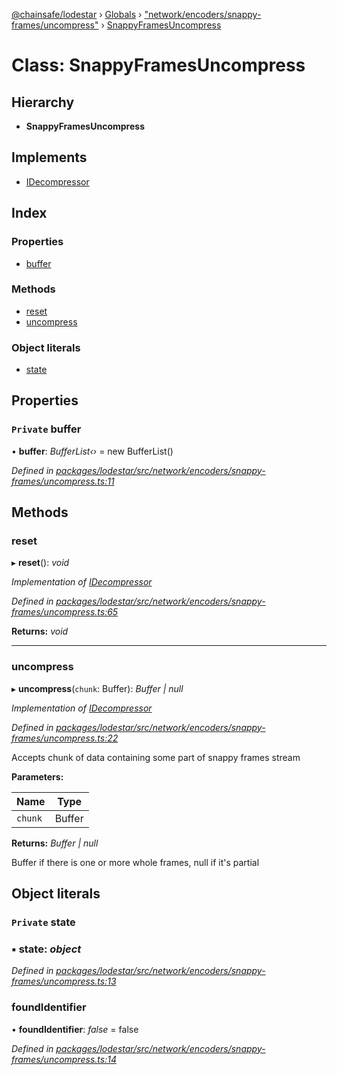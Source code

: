 [@chainsafe/lodestar](../README.md) › [Globals](../globals.md) › ["network/encoders/snappy-frames/uncompress"](../modules/_network_encoders_snappy_frames_uncompress_.md) › [SnappyFramesUncompress](_network_encoders_snappy_frames_uncompress_.snappyframesuncompress.md)

# Class: SnappyFramesUncompress

## Hierarchy

* **SnappyFramesUncompress**

## Implements

* [IDecompressor](../interfaces/_network_encoders_interface_.idecompressor.md)

## Index

### Properties

* [buffer](_network_encoders_snappy_frames_uncompress_.snappyframesuncompress.md#private-buffer)

### Methods

* [reset](_network_encoders_snappy_frames_uncompress_.snappyframesuncompress.md#reset)
* [uncompress](_network_encoders_snappy_frames_uncompress_.snappyframesuncompress.md#uncompress)

### Object literals

* [state](_network_encoders_snappy_frames_uncompress_.snappyframesuncompress.md#private-state)

## Properties

### `Private` buffer

• **buffer**: *BufferList‹›* = new BufferList()

*Defined in [packages/lodestar/src/network/encoders/snappy-frames/uncompress.ts:11](https://github.com/ChainSafe/lodestar/blob/0af429ee6/packages/lodestar/src/network/encoders/snappy-frames/uncompress.ts#L11)*

## Methods

###  reset

▸ **reset**(): *void*

*Implementation of [IDecompressor](../interfaces/_network_encoders_interface_.idecompressor.md)*

*Defined in [packages/lodestar/src/network/encoders/snappy-frames/uncompress.ts:65](https://github.com/ChainSafe/lodestar/blob/0af429ee6/packages/lodestar/src/network/encoders/snappy-frames/uncompress.ts#L65)*

**Returns:** *void*

___

###  uncompress

▸ **uncompress**(`chunk`: Buffer): *Buffer | null*

*Implementation of [IDecompressor](../interfaces/_network_encoders_interface_.idecompressor.md)*

*Defined in [packages/lodestar/src/network/encoders/snappy-frames/uncompress.ts:22](https://github.com/ChainSafe/lodestar/blob/0af429ee6/packages/lodestar/src/network/encoders/snappy-frames/uncompress.ts#L22)*

Accepts chunk of data containing some part of snappy frames stream

**Parameters:**

Name | Type |
------ | ------ |
`chunk` | Buffer |

**Returns:** *Buffer | null*

Buffer if there is one or more whole frames, null if it's partial

## Object literals

### `Private` state

### ▪ **state**: *object*

*Defined in [packages/lodestar/src/network/encoders/snappy-frames/uncompress.ts:13](https://github.com/ChainSafe/lodestar/blob/0af429ee6/packages/lodestar/src/network/encoders/snappy-frames/uncompress.ts#L13)*

###  foundIdentifier

• **foundIdentifier**: *false* = false

*Defined in [packages/lodestar/src/network/encoders/snappy-frames/uncompress.ts:14](https://github.com/ChainSafe/lodestar/blob/0af429ee6/packages/lodestar/src/network/encoders/snappy-frames/uncompress.ts#L14)*
